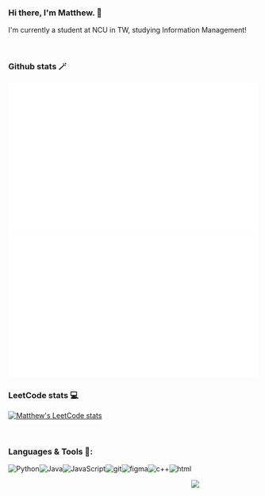 ### Hi there, I'm Matthew. 👋
I'm currently a student at NCU in TW, studying Information Management!

<br>

### Github stats 🪄
<!--![](http://github-profile-summary-cards.vercel.app/api/cards/profile-details?username=Matthew-HMS&theme=radical)\-->
![](https://github.com/Matthew-HMS/github-stats-transparent/blob/output/generated/overview.svg)
![](https://github.com/Matthew-HMS/github-stats-transparent/blob/output/generated/languages.svg)
### LeetCode stats 💻
[![Matthew's LeetCode stats](https://leetcode-stats-six.vercel.app/?username=imsho&theme=dark)](https://github.com/imsho/leetcode-stats)
<!--![Matthew's GitHub stats](https://github-readme-stats.vercel.app/api?username=Matthew-HMS&show_icons=true&theme=radical)\-->

<br/>

### Languages & Tools 🔧:

<a href="https://www.python.org" target="_blank"><img align="left" alt="Python" height ="42px" src="https://raw.githubusercontent.com/rahul-jha98/github_readme_icons/main/language_and_tools/square/python/python.svg"></a>
<a href="https://www.java.com" target="_blank"><img align="left" alt="Java" height ="42px" src="https://raw.githubusercontent.com/rahul-jha98/github_readme_icons/main/language_and_tools/square/java/java.svg"></a>
<a href="https://developer.mozilla.org/en-US/docs/Web/JavaScript" target="_blank"> <img align="left" alt="JavaScript" height ="42px"  src="https://raw.githubusercontent.com/rahul-jha98/github_readme_icons/main/language_and_tools/square/javascript/javascript.svg"> </a>
<a href="https://git-scm.com/" target="_blank"> <img src="https://raw.githubusercontent.com/rahul-jha98/github_readme_icons/main/language_and_tools/square/git-scm/git-scm.svg" align="left" alt="git" height='42px'/> </a>
<a href="https://www.figma.com/" target="_blank"> <img src="https://raw.githubusercontent.com/rahul-jha98/github_readme_icons/main/language_and_tools/square/figma/figma.svg" align="left" alt="figma" height='42px'/> </a>
<a href="https://cplusplus.com/" target="_blank"> <img src="https://github.com/rahul-jha98/README_icons/blob/main/language_and_tools/square/c%2B%2B/c%2B%2B.svg" alt="c++" align="left" height='42px'/> </a>
<a href="https://developer.mozilla.org/en-US/docs/Web/HTML" target="_blank"> <img src="https://github.com/rahul-jha98/README_icons/blob/main/language_and_tools/square/html/html.svg" align="left" alt="html" height='42px'/> </a>

<br>

![](https://komarev.com/ghpvc/?username=Matthew-HMS&color=blueviolet&style=plastic&label=Profile+Views)


<!--
**Matthew-HMS/Matthew-HMS** is a ✨ _special_ ✨ repository because its `README.md` (this file) appears on your GitHub profile.

Here are some ideas to get you started:

- 🔭 I’m currently working on ...
- 🌱 I’m currently learning ...
- 👯 I’m looking to collaborate on ...
- 🤔 I’m looking for help with ...
- 💬 Ask me about ...
- 📫 How to reach me: ...
- 😄 Pronouns: ...
- ⚡ Fun fact: ...
-->
